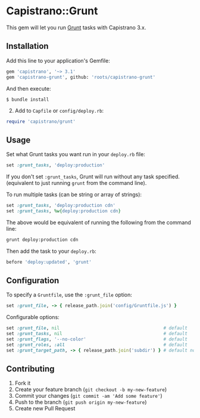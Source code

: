 # Capistrano::Grunt

This gem will let you run [Grunt](http://gruntjs.com/) tasks with Capistrano 3.x.

## Installation

Add this line to your application's Gemfile:

```bash
gem 'capistrano', '~> 3.1'
gem 'capistrano-grunt', github: 'roots/capistrano-grunt'
```

And then execute:

```
$ bundle install
```

2. Add to `Capfile` or `config/deploy.rb`:

```ruby
require 'capistrano/grunt'
```

## Usage

Set what Grunt tasks you want run in your `deploy.rb` file:

```ruby
set :grunt_tasks, 'deploy:production'
```

If you don't set `:grunt_tasks`, Grunt will run without any task specified. (equivalent to just running `grunt` from the command line).

To run multiple tasks (can be string or array of strings):

```ruby
set :grunt_tasks, 'deploy:production cdn'
set :grunt_tasks, %w{deploy:production cdn}
```

The above would be equivalent of running the following from the command line:

```bash
grunt deploy:production cdn
```

Then add the task to your `deploy.rb`:

```ruby
before 'deploy:updated', 'grunt'
```

## Configuration

To specify a `Gruntfile`, use the `:grunt_file` option:

```ruby
set :grunt_file, -> { release_path.join('config/Gruntfile.js') }
```

Configurable options:

```ruby
set :grunt_file, nil                                       # default
set :grunt_tasks, nil                                      # default
set :grunt_flags, '--no-color'                             # default
set :grunt_roles, :all                                     # default
set :grunt_target_path, -> { release_path.join('subdir') } # default not set
```

## Contributing

1. Fork it
2. Create your feature branch (`git checkout -b my-new-feature`)
3. Commit your changes (`git commit -am 'Add some feature'`)
4. Push to the branch (`git push origin my-new-feature`)
5. Create new Pull Request
